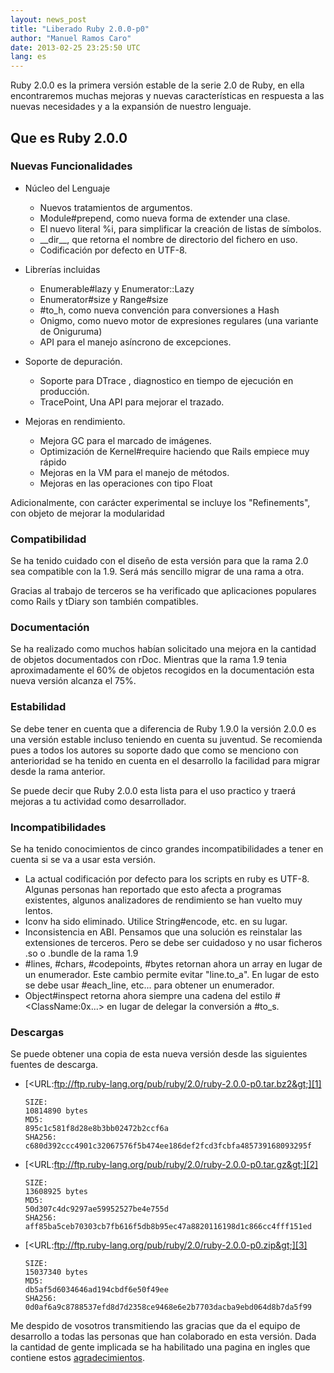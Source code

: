 ```yaml
---
layout: news_post
title: "Liberado Ruby 2.0.0-p0"
author: "Manuel Ramos Caro"
date: 2013-02-25 23:25:50 UTC
lang: es
---
```


Ruby 2.0.0 es la primera versión estable de la serie 2.0 de Ruby, en
ella encontraremos muchas mejoras y nuevas características en respuesta
a las nuevas necesidades y a la expansión de nuestro lenguaje.

## Que es Ruby 2.0.0

### Nuevas Funcionalidades

* Núcleo del Lenguaje
  * Nuevos tratamientos de argumentos.
  * Module#prepend, como nueva forma de extender una clase.
  * El nuevo literal %i, para simplificar la creación de listas de
    símbolos.
  * \_\_dir\_\_, que retorna el nombre de directorio del fichero en uso.
  * Codificación por defecto en UTF-8.

* Librerías incluidas
  * Enumerable#lazy y Enumerator::Lazy
  * Enumerator#size y Range#size
  * \#to\_h, como nueva convención para conversiones a Hash
  * Onigmo, como nuevo motor de expresiones regulares (una variante de
    Oniguruma)
  * API para el manejo asíncrono de excepciones.

* Soporte de depuración.
  * Soporte para DTrace , diagnostico en tiempo de ejecución en
    producción.
  * TracePoint, Una API para mejorar el trazado.

* Mejoras en rendimiento.
  * Mejora GC para el marcado de imágenes.
  * Optimización de Kernel#require haciendo que Rails empiece muy rápido
  * Mejoras en la VM para el manejo de métodos.
  * Mejoras en las operaciones con tipo Float

Adicionalmente, con carácter experimental se incluye los
\"Refinements\", con objeto de mejorar la modularidad

### Compatibilidad

Se ha tenido cuidado con el diseño de esta versión para que la rama 2.0
sea compatible con la 1.9. Será más sencillo migrar de una rama a otra.

Gracias al trabajo de terceros se ha verificado que aplicaciones
populares como Rails y tDiary son también compatibles.

### Documentación

Se ha realizado como muchos habían solicitado una mejora en la cantidad
de objetos documentados con rDoc. Mientras que la rama 1.9 tenia
aproximadamente el 60% de objetos recogidos en la documentación esta
nueva versión alcanza el 75%.

### Estabilidad

Se debe tener en cuenta que a diferencia de Ruby 1.9.0 la versión 2.0.0
es una versión estable incluso teniendo en cuenta su juventud. Se
recomienda pues a todos los autores su soporte dado que como se menciono
con anterioridad se ha tenido en cuenta en el desarrollo la facilidad
para migrar desde la rama anterior.

Se puede decir que Ruby 2.0.0 esta lista para el uso practico y traerá
mejoras a tu actividad como desarrollador.

### Incompatibilidades

Se ha tenido conocimientos de cinco grandes incompatibilidades a tener
en cuenta si se va a usar esta versión.

* La actual codificación por defecto para los scripts en ruby es UTF-8.
  Algunas personas han reportado que esto afecta a programas existentes,
  algunos analizadores de rendimiento se han vuelto muy lentos.
* Iconv ha sido eliminado. Utilice String#encode, etc. en su lugar.
* Inconsistencia en ABI. Pensamos que una solución es reinstalar las
  extensiones de terceros. Pero se debe ser cuidadoso y no usar ficheros
  .so o .bundle de la rama 1.9
* \#lines, #chars, #codepoints, #bytes retornan ahora un array en lugar
  de un enumerador. Este cambio permite evitar \"line.to\_a\". En lugar
  de esto se debe usar #each\_line, etc... para obtener un enumerador.
* Object#inspect retorna ahora siempre una cadena del estilo
  #&lt;ClassName:0x...&gt; en lugar de delegar la conversión a #to\_s.

### Descargas

Se puede obtener una copia de esta nueva versión desde las siguientes
fuentes de descarga.

* [&lt;URL:ftp://ftp.ruby-lang.org/pub/ruby/2.0/ruby-2.0.0-p0.tar.bz2&gt;][1]

      SIZE:   
      10814890 bytes
      MD5:    
      895c1c581f8d28e8b3bb02472b2ccf6a
      SHA256: 
      c680d392ccc4901c32067576f5b474ee186def2fcd3fcbfa485739168093295f

* [&lt;URL:ftp://ftp.ruby-lang.org/pub/ruby/2.0/ruby-2.0.0-p0.tar.gz&gt;][2]

      SIZE:   
      13608925 bytes
      MD5:    
      50d307c4dc9297ae59952527be4e755d
      SHA256: 
      aff85ba5ceb70303cb7fb616f5db8b95ec47a8820116198d1c866cc4fff151ed

* [&lt;URL:ftp://ftp.ruby-lang.org/pub/ruby/2.0/ruby-2.0.0-p0.zip&gt;][3]

      SIZE:   
      15037340 bytes
      MD5:    
      db5af5d6034646ad194cbdf6e50f49ee
      SHA256: 
      0d0af6a9c8788537efd8d7d2358ce9468e6e2b7703dacba9ebd064d8b7da5f99

Me despido de vosotros transmitiendo las gracias que da el equipo de
desarrollo a todas las personas que han colaborado en esta versión. Dada
la cantidad de gente implicada se ha habilitado una pagina en ingles que
contiene estos [agradecimientos][4].



[1]: ftp://ftp.ruby-lang.org/pub/ruby/2.0/ruby-2.0.0-p0.tar.bz2
[2]: ftp://ftp.ruby-lang.org/pub/ruby/2.0/ruby-2.0.0-p0.tar.gz
[3]: ftp://ftp.ruby-lang.org/pub/ruby/2.0/ruby-2.0.0-p0.zip
[4]: http://bugs.ruby-lang.org/projects/ruby/wiki/200SpecialThanks
